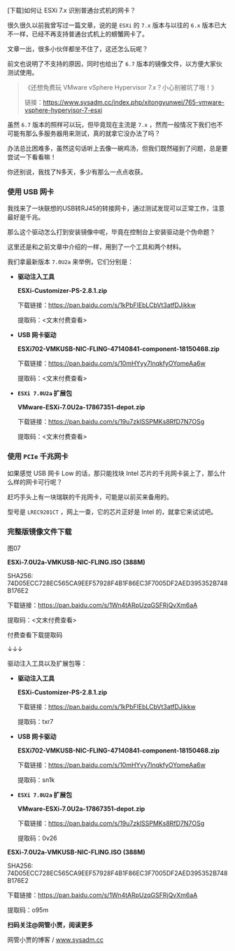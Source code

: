 [下载]如何让 ESXi 7.x 识别普通台式机的网卡？



很久很久以前我曾写过一篇文章，说的是 `ESXi` 的 `7.x` 版本与以往的 `6.x` 版本已大不一样，已经不再支持普通台式机上的螃蟹网卡了。

文章一出，很多小伙伴都坐不住了，这还怎么玩呢？

前文也说明了不支持的原因，同时也给出了 `6.7` 版本的镜像文件，以方便大家伙测试使用。

> 《还想免费玩 VMware vSphere Hypervisor 7.x？小心别被坑了哦！》
>
> 链接：https://www.sysadm.cc/index.php/xitongyunwei/765-vmware-vsphere-hypervisor-7-esxi



虽然 `6.7` 版本的照样可以玩，但毕竟现在主流是 `7.x` ，然而一般情况下我们也不可能有那么多服务器用来测试，真的就拿它没办法了吗？

办法总比困难多，虽然这句话听上去像一碗鸡汤，但我们既然碰到了问题，总是要尝试一下看看嘛！

你还别说，我找了N多天，多少有那么一点点收获。



### 使用 USB 网卡

我找来了一块联想的USB转RJ45的转接网卡，通过测试发现可以正常工作，注意最好是千兆。

那么这个驱动怎么打到安装镜像中呢，毕竟在控制台上安装驱动是个伪命题？

这里还是和之前文章中介绍的一样，用到了一个工具和两个材料。



我们拿最新版本 `7.0U2a` 来举例，它们分别是：

* **驱动注入工具**

  **ESXi-Customizer-PS-2.8.1.zip**

  下载链接：https://pan.baidu.com/s/1kPbFlEbLCbVt3atfDJjkkw

  提取码：<文末付费查看>

  

* **USB 网卡驱动**

  **ESXi702-VMKUSB-NIC-FLING-47140841-component-18150468.zip**

  下载链接：https://pan.baidu.com/s/10mHYyy7lnqkfyOYomeAa6w

  提取码：<文末付费查看>

  

* **`ESXi 7.0U2a` 扩展包**

  **VMware-ESXi-7.0U2a-17867351-depot.zip**

  下载链接：https://pan.baidu.com/s/19u7zklSSPMKs8RfD7N7OSg

  提取码：<文末付费查看>



### 使用 `PCIe` 千兆网卡

如果感觉 USB 网卡 Low 的话，那只能找块 Intel 芯片的千兆网卡装上了，那么什么样的网卡可行呢？

赶巧手头上有一块瑞联的千兆网卡，可能是以前买来备用的。

型号是 `LREC9201CT` ，网上一查，它的芯片正好是 Intel 的，就拿它来试试吧。



### 完整版镜像文件下载

图07



**ESXi-7.0U2a-VMKUSB-NIC-FLING.ISO (388M)**

SHA256: 74D05ECC728EC565CA9EEF57928F4B1F86EC3F7005DF2AED395352B748B176E2

下载链接：https://pan.baidu.com/s/1Wn4tARpUzqGSFRjQvXm6aA

提取码：<文末付费查看>



付费查看下载提取码

↓↓↓



驱动注入工具以及扩展包等：

* **驱动注入工具**

  **ESXi-Customizer-PS-2.8.1.zip**

  下载链接：https://pan.baidu.com/s/1kPbFlEbLCbVt3atfDJjkkw

  提取码：txr7

  

* **USB 网卡驱动**

  **ESXi702-VMKUSB-NIC-FLING-47140841-component-18150468.zip**

  下载链接：https://pan.baidu.com/s/10mHYyy7lnqkfyOYomeAa6w

  提取码：sn1k

  

* **`ESXi 7.0U2a` 扩展包**

  **VMware-ESXi-7.0U2a-17867351-depot.zip**

  下载链接：https://pan.baidu.com/s/19u7zklSSPMKs8RfD7N7OSg

  提取码：0v26



**ESXi-7.0U2a-VMKUSB-NIC-FLING.ISO (388M)**

SHA256: 74D05ECC728EC565CA9EEF57928F4B1F86EC3F7005DF2AED395352B748B176E2

下载链接：https://pan.baidu.com/s/1Wn4tARpUzqGSFRjQvXm6aA

提取码：o95m



**扫码关注@网管小贾，阅读更多**

网管小贾的博客 / www.sysadm.cc









